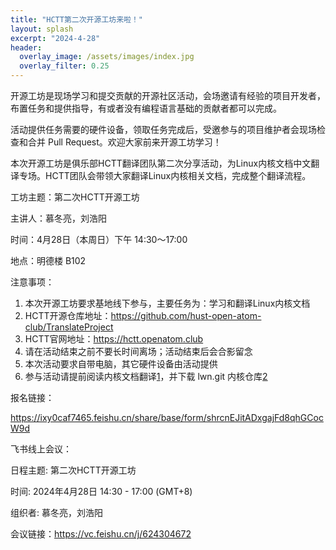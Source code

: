 ```yaml
---
title: "HCTT第二次开源工坊来啦！"
layout: splash
excerpt: "2024-4-28"
header:
  overlay_image: /assets/images/index.jpg
  overlay_filter: 0.25
---
```

开源工坊是现场学习和提交贡献的开源社区活动，会场邀请有经验的项目开发者，布置任务和提供指导，有或者没有编程语言基础的贡献者都可以完成。

活动提供任务需要的硬件设备，领取任务完成后，受邀参与的项目维护者会现场检查和合并 Pull Request。欢迎大家前来开源工坊学习！

本次开源工坊是俱乐部HCTT翻译团队第二次分享活动，为Linux内核文档中文翻译专场。HCTT团队会带领大家翻译Linux内核相关文档，完成整个翻译流程。

工坊主题：​第二次HCTT开源工坊

主讲人：慕冬亮，刘浩阳

时间：4月28日（本周日）下午 14:30～17:00

地点：明德楼 B102

注意事项：

1. 本次开源工坊要求基地线下参与，主要任务为：学习和翻译Linux内核文档
2. HCTT开源仓库地址：https://github.com/hust-open-atom-club/TranslateProject
3. HCTT官网地址：https://hctt.openatom.club
4. 请在活动结束之前不要长时间离场；活动结束后会合影留念
5. 本次活动要求自带电脑，其它硬件设备由活动提供
6. 参与活动请提前阅读内核文档翻译[1]，并下载 lwn.git 内核仓库[2]



报名链接：

https://ixy0caf7465.feishu.cn/share/base/form/shrcnEJitADxgajFd8qhGCocW9d


飞书线上会议：

日程主题: 第二次HCTT开源工坊

时间: 2024年4月28日 14:30 - 17:00 (GMT+8)

组织者: 慕冬亮，刘浩阳

会议链接：https://vc.feishu.cn/j/624304672




[1]: https://github.com/hust-open-atom-club/TranslateProject/wiki/3.1-%E5%86%85%E6%A0%B8%E6%96%87%E6%A1%A3%E7%BF%BB%E8%AF%91%E6%8C%87%E5%8D%97

[2]: https://mirrors.hust.edu.cn/git/lwn.git
